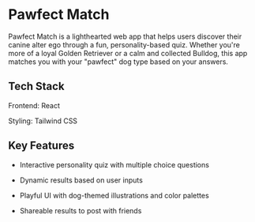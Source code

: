 # Pawfect Match

Pawfect Match is a lighthearted web app that helps users discover their canine alter ego through a fun, personality-based quiz. Whether you're more of a loyal Golden Retriever or a calm and collected Bulldog, this app matches you with your "pawfect" dog type based on your answers.

## Tech Stack
Frontend: React

Styling: Tailwind CSS

## Key Features
- Interactive personality quiz with multiple choice questions

- Dynamic results based on user inputs

- Playful UI with dog-themed illustrations and color palettes

- Shareable results to post with friends
